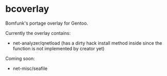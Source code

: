 bcoverlay
=========

Bomfunk's portage overlay for Gentoo.

Currently the overlay contains:

- net-analyzer/qnetload (has a dirty hack install method inside since the function is not implemented by creator yet)

Coming soon:

- net-misc/seafile

